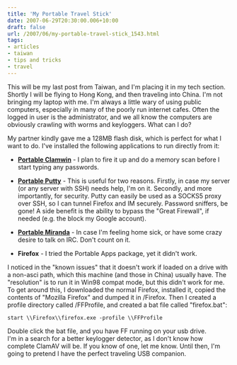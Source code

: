 ```yaml
---
title: 'My Portable Travel Stick'
date: 2007-06-29T20:30:00.006+10:00
draft: false
url: /2007/06/my-portable-travel-stick_1543.html
tags: 
- articles
- taiwan
- tips and tricks
- travel
---
```


This will be my last post from Taiwan, and I'm placing it in my tech section. Shortly I will be flying to Hong Kong, and then traveling into China. I'm not bringing my laptop with me. I'm always a little wary of using public computers, especially in many of the poorly run internet cafes. Often the logged in user is the administrator, and we all know the computers are obviously crawling with worms and keyloggers. What can I do?  
  
My partner kindly gave me a 128MB flash disk, which is perfect for what I want to do. I've installed the following applications to run directly from it:  

  
*   **[Portable Clamwin](http://portableapps.com/apps/utilities/clamwin_portable)** - I plan to fire it up and do a memory scan before I start typing any passwords.
  
*   **[Portable Putty](http://portableapps.com/apps/internet/putty_portable)** - This is useful for two reasons. Firstly, in case my server (or any server with SSH) needs help, I'm on it. Secondly, and more importantly, for security. Putty can easily be used as a SOCKS5 proxy over SSH, so I can tunnel Firefox and IM securely. Password sniffers, be gone! A side benefit is the ability to bypass the "Great Firewall", if needed (e.g. the block my Google account).
  
*   **[Portable Miranda](http://portableapps.com/apps/internet/miranda_portable)** - In case I'm feeling home sick, or have some crazy desire to talk on IRC. Don't count on it.
  
*   **Firefox** - I tried the Portable Apps package, yet it didn't work.

  
I noticed in the "known issues" that it doesn't work if loaded on a drive with a non-asci path, which this machine (and those in China) usually have. The "resolution" is to run it in Win98 compat mode, but this didn't work for me. To get around this, I downloaded the normal Firefox, installed it, copied the contents of "Mozilla Firefox" and dumped it in /Firefox. Then I created a profile directory called /FFProfile, and created a bat file called "firefox.bat":  
```
start \\Firefox\\firefox.exe -profile \\FFProfile
```  
  
Double click the bat file, and you have FF running on your usb drive.  
I'm in a search for a better keylogger detector, as I don't know how complete ClamAV will be. If you know of one, let me know. Until then, I'm going to pretend I have the perfect traveling USB companion.